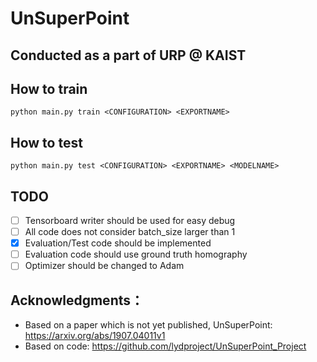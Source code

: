 # UnSuperPoint
## Conducted as a part of URP @ KAIST
## How to train
```
python main.py train <CONFIGURATION> <EXPORTNAME>
```

## How to test
```
python main.py test <CONFIGURATION> <EXPORTNAME> <MODELNAME>
```

## TODO
 - [ ] Tensorboard writer should be used for easy debug
 - [ ] All code does not consider batch_size larger than 1
 - [x] Evaluation/Test code should be implemented
 - [ ] Evaluation code should use ground truth homography
 - [ ] Optimizer should be changed to Adam
 
## Acknowledgments：
 - Based on a paper which is not yet published, UnSuperPoint: <https://arxiv.org/abs/1907.04011v1>
 - Based on code: <https://github.com/lydproject/UnSuperPoint_Project>
